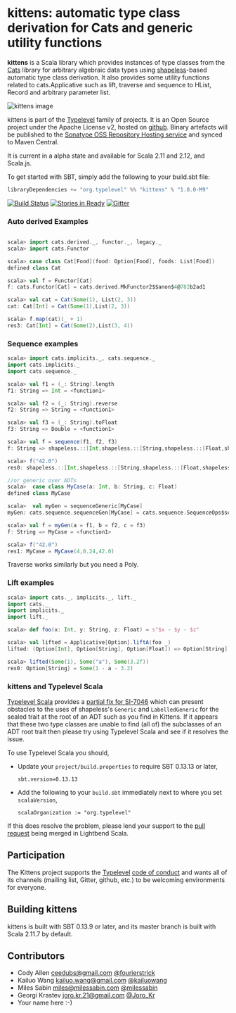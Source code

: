 # kittens: automatic type class derivation for Cats and generic utility functions

**kittens** is a Scala library which provides instances of type classes from the [Cats][cats] library for arbitrary
algebraic data types using [shapeless][shapeless]-based automatic type class derivation. It also provides some utility functions related to cats.Applicative such as lift, traverse and sequence to HList, Record and arbitrary parameter list.

![kittens image](http://plastic-idolatry.com/erik/kittens2x.png)

kittens is part of the [Typelevel][typelevel] family of projects. It is an Open Source project under the Apache
License v2, hosted on [github][source]. Binary artefacts will be published to the [Sonatype OSS Repository Hosting
service][sonatype] and synced to Maven Central.

It is current in a alpha state and available for Scala 2.11 and 2.12, and Scala.js.

To get started with SBT, simply add the following to your build.sbt file:

```Scala
libraryDependencies += "org.typelevel" %% "kittens" % "1.0.0-M9"
```

[![Build Status](https://api.travis-ci.org/milessabin/kittens.png?branch=master)](https://travis-ci.org/milessabin/kittens)
[![Stories in Ready](https://badge.waffle.io/milessabin/kittens.png?label=Ready)](https://waffle.io/milessabin/kittens)
[![Gitter](https://badges.gitter.im/Join%20Chat.svg)](https://gitter.im/milessabin/kittens)

### Auto derived Examples

```scala

scala> import cats.derived._, functor._, legacy._
scala> import cats.Functor

scala> case class Cat[Food](food: Option[Food], foods: List[Food])
defined class Cat

scala> val f = Functor[Cat]
f: cats.Functor[Cat] = cats.derived.MkFunctor2$$anon$4@782b2ad1

scala> val cat = Cat(Some(1), List(2, 3))
cat: Cat[Int] = Cat(Some(1),List(2, 3))

scala> f.map(cat)(_ + 1)
res3: Cat[Int] = Cat(Some(2),List(3, 4))
```

### Sequence examples

```scala
scala> import cats.implicits._, cats.sequence._
import cats.implicits._
import cats.sequence._

scala> val f1 = (_: String).length
f1: String => Int = <function1>

scala> val f2 = (_: String).reverse
f2: String => String = <function1>

scala> val f3 = (_: String).toFloat
f3: String => Double = <function1>

scala> val f = sequence(f1, f2, f3)
f: String => shapeless.::[Int,shapeless.::[String,shapeless.::[Float,shapeless.HNil]]] = <function1>

scala> f("42.0")
res0: shapeless.::[Int,shapeless.::[String,shapeless.::[Float,shapeless.HNil]]] = 4 :: 0.24 :: 42.0 :: HNil

//or generic over ADTs
scala>  case class MyCase(a: Int, b: String, c: Float)
defined class MyCase

scala>  val myGen = sequenceGeneric[MyCase]
myGen: cats.sequence.sequenceGen[MyCase] = cats.sequence.SequenceOps$sequenceGen@63ae3243

scala> val f = myGen(a = f1, b = f2, c = f3)
f: String => MyCase = <function1>

scala> f("42.0")
res1: MyCase = MyCase(4,0.24,42.0)

```

Traverse works similarly but you need a Poly.

### Lift examples

```scala
scala> import cats._, implicits._, lift._
import cats._
import implicits._
import lift._

scala> def foo(x: Int, y: String, z: Float) = s"$x - $y - $z"

scala> val lifted = Applicative[Option].liftA(foo _)
lifted: (Option[Int], Option[String], Option[Float]) => Option[String] = <function3>

scala> lifted(Some(1), Some("a"), Some(3.2f))
res0: Option[String] = Some(1 - a - 3.2)

```


[cats]: https://github.com/non/cats
[shapeless]: https://github.com/milessabin/shapeless
[typelevel]: http://typelevel.org/
[source]: https://github.com/milessabin/kittens
[sonatype]: https://oss.sonatype.org/

### kittens and Typelevel Scala

[Typelevel Scala][tls] provides a [partial fix for SI-7046][si-7046-pr] which can present obstacles to the uses of
shapeless's `Generic` and `LabelledGeneric` for the sealed trait at the root of an ADT such as you find in Kittens. If
it appears that these two type classes are unable to find (all of) the subclasses of an ADT root trait then please try
using Typelevel Scala and see if it resolves the issue.

To use Typelevel Scala you should,

+ Update your `project/build.properties` to require SBT 0.13.13 or later,

  ```
  sbt.version=0.13.13
  ```

+ Add the following to your `build.sbt` immediately next to where you set `scalaVersion`,

  ```
  scalaOrganization := "org.typelevel"
  ```

If this does resolve the problem, please lend your support to the [pull request][si-7046-pr] being merged in Lightbend
Scala.

[tls]: https://github.com/typelevel/scala
[si-7046-pr]: https://github.com/scala/scala/pull/5284

## Participation

The Kittens project supports the [Typelevel][typelevel] [code of conduct][codeofconduct] and wants all of its
channels (mailing list, Gitter, github, etc.) to be welcoming environments for everyone.

[codeofconduct]: http://typelevel.org/conduct.html

## Building kittens

kittens is built with SBT 0.13.9 or later, and its master branch is built with Scala 2.11.7 by default.

## Contributors

+ Cody Allen <ceedubs@gmail.com> [@fourierstrick](https://twitter.com/fourierstrick)
+ Kailuo Wang <kailuo.wang@gmail.com> [@kailuowang](https://twitter.com/kailuowang)
+ Miles Sabin <miles@milessabin.com> [@milessabin](https://twitter.com/milessabin)
+ Georgi Krastev <joro.kr.21@gmail.com> [@Joro_Kr](https://twitter.com/joro_kr)
+ Your name here :-)
